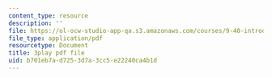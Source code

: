 ```yaml
---
content_type: resource
description: ''
file: https://ol-ocw-studio-app-qa.s3.amazonaws.com/courses/9-40-introduction-to-neural-computation-spring-2018/b701eb7ad7253d7a3cc5e22240ca4b1d_osYGG7TKcz8.pdf
file_type: application/pdf
resourcetype: Document
title: 3play pdf file
uid: b701eb7a-d725-3d7a-3cc5-e22240ca4b1d
---
```

